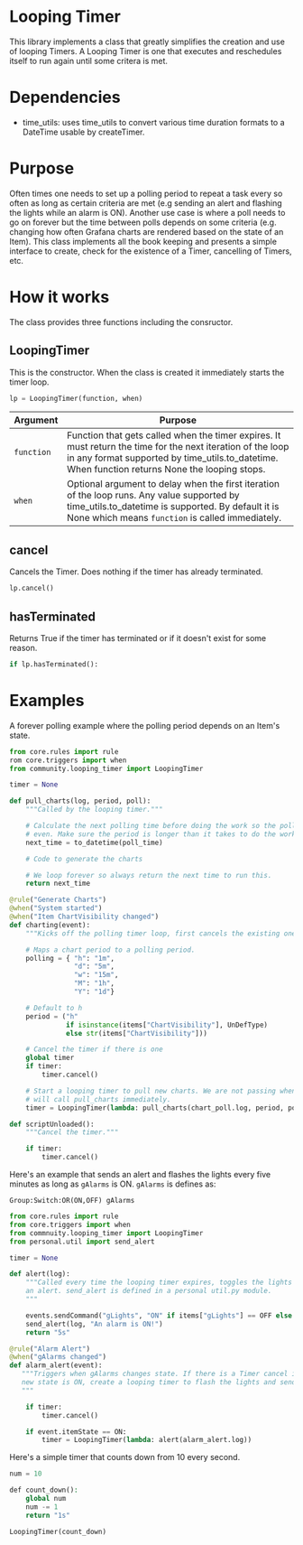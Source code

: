 # Looping Timer
This library implements a class that greatly simplifies the creation and use of looping Timers.
A Looping Timer is one that executes and reschedules itself to run again until some critera is met.

# Dependencies
- time_utils: uses time_utils to convert various time duration formats to a DateTime usable by createTimer.

# Purpose
Often times one needs to set up a polling period to repeat a task every so often as long as certain criteria are met (e.g sending an alert and flashing the lights while an alarm is ON).
Another use case is where a poll needs to go on forever but the time between polls depends on some criteria (e.g. changing how often Grafana charts are rendered based on the state of an Item).
This class implements all the book keeping and presents a simple interface to create, check for the existence of a Timer, cancelling of Timers, etc.

# How it works
The class provides three functions including the consructor.

## LoopingTimer
This is the constructor. When the class is created it immediately starts the timer loop.

```python
lp = LoopingTimer(function, when)
```

Argument | Purpose
-|-
`function` | Function that gets called when the timer expires. It must return the time for the next iteration of the loop in any format supported by time_utils.to_datetime. When function returns None the looping stops.
`when` | Optional argument to delay when the first iteration of the loop runs. Any value supported by time_utils.to_datetime is supported. By default it is None which means `function` is called immediately.

## cancel
Cancels the Timer.
Does nothing if the timer has already terminated.

```python
lp.cancel()
```

## hasTerminated
Returns True if the timer has terminated or if it doesn't exist for some reason.

```python
if lp.hasTerminated():
```

# Examples

A forever polling example where the polling period depends on an Item's state.

```python
from core.rules import rule
rom core.triggers import when
from community.looping_timer import LoopingTimer

timer = None

def pull_charts(log, period, poll):
    """Called by the looping timer."""

    # Calculate the next polling time before doing the work so the polling is
    # even. Make sure the period is longer than it takes to do the work though.
    next_time = to_datetime(poll_time)

    # Code to generate the charts

    # We loop forever so always return the next time to run this.
    return next_time

@rule("Generate Charts")
@when("System started")
@when("Item ChartVisibility changed")
def charting(event):
    """Kicks off the polling timer loop, first cancels the existing one."""

    # Maps a chart period to a polling period.
    polling = { "h": "1m",
                "d": "5m",
                "w": "15m",
                "M": "1h",
                "Y": "1d"}

    # Default to h
    period = ("h"
              if isinstance(items["ChartVisibility"], UnDefType)
              else str(items["ChartVisibility"]))

    # Cancel the timer if there is one
    global timer
    if timer:
        timer.cancel()

    # Start a looping timer to pull new charts. We are not passing when so it
    # will call pull_charts immediately.
    timer = LoopingTimer(lambda: pull_charts(chart_poll.log, period, polling[period]))

def scriptUnloaded():
    """Cancel the timer."""

    if timer:
        timer.cancel()
```

Here's an example that sends an alert and flashes the lights every five minutes as long as `gAlarms` is ON.
`gAlarms` is defines as:

```
Group:Switch:OR(ON,OFF) gAlarms
```

```python
from core.rules import rule
from core.triggers import when
from commnuity.looping_timer import LoopingTimer
from personal.util import send_alert

timer = None

def alert(log):
    """Called every time the looping timer expires, toggles the lights and sends
    an alert. send_alert is defined in a personal util.py module.
    """

    events.sendCommand("gLights", "ON" if items["gLights"] == OFF else "OFF")
    send_alert(log, "An alarm is ON!")
    return "5s"

@rule("Alarm Alert")
@when("gAlarms changed")
def alarm_alert(event):
   """Triggers when gAlarms changes state. If there is a Timer cancel it. If the
   new state is ON, create a looping timer to flash the lights and send an alert.
   """

    if timer:
        timer.cancel()

    if event.itemState == ON:
        timer = LoopingTimer(lambda: alert(alarm_alert.log))

```

Here's a simple timer that counts down from 10 every second.

```php
num = 10

def count_down():
    global num
    num -= 1
    return "1s"

LoopingTimer(count_down)
```
